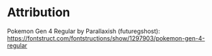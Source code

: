# Attribution

Pokemon Gen 4 Regular by Parallaxish (futuregshost): https://fontstruct.com/fontstructions/show/1297903/pokemon-gen-4-regular
